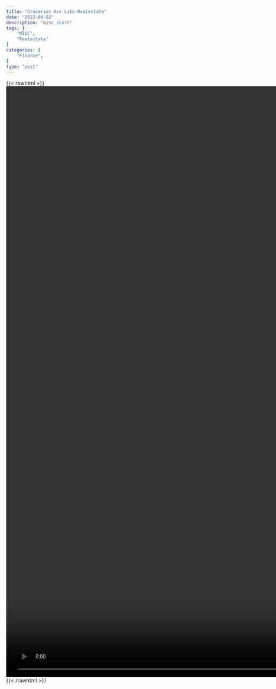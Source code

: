 ```yaml
---
title: "Groceries Are Like Realestate"
date: "2022-04-02"
description: "misc short"
tags: [
    "MISC",
    "Realestate"
]
categories: [
    "Finance",
]
type: "post"
---
```

{{< rawhtml >}}
    <video style="height:40vh;width:auto" overflow="hidden" controls>
        <source src="https://clips.dev00ps.com/MISC/Groceries_are_like_Real_Estate_Part_1_%F0%9F%9B%92%F0%9F%8F%A1_realestate_creativefinance_subjectto_subto_pacemorby.mp4" type="video/mp4"> 
    </video>
{{< /rawhtml >}}